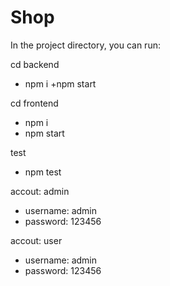 # Shop

In the project directory, you can run:

cd backend
+ npm i
+npm start

cd frontend 
+ npm i
+ npm start

test 
+ npm test

accout: admin
 + username: admin 
 + password: 123456

accout: user
 + username: admin 
 + password: 123456